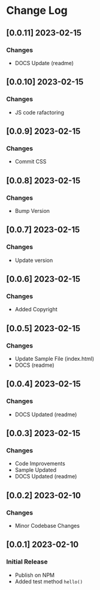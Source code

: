 # Change Log

## [0.0.11] 2023-02-15
### Changes

- DOCS Update (readme)

## [0.0.10] 2023-02-15
### Changes

- JS code rafactoring

## [0.0.9] 2023-02-15
### Changes

- Commit CSS  

## [0.0.8] 2023-02-15
### Changes

- Bump Version

## [0.0.7] 2023-02-15
### Changes

- Update version

## [0.0.6] 2023-02-15
### Changes

- Added Copyright  

## [0.0.5] 2023-02-15
### Changes

- Update Sample File (index.html)
- DOCS (readme)

## [0.0.4] 2023-02-15
### Changes

- DOCS Updated (readme)

## [0.0.3] 2023-02-15
### Changes

- Code Improvements 
- Sample Updated 
- DOCS Updated (readme)

## [0.0.2] 2023-02-10
### Changes

- Minor Codebase Changes

## [0.0.1] 2023-02-10
### Initial Release

- Publish on NPM
- Added test method `hello()`
